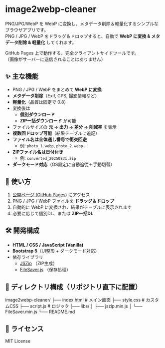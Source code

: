 # image2webp-cleaner
PNG/JPG/WebP を WebP に変換し、メタデータ削除＆軽量化するシンプルなブラウザアプリです。  
PNG / JPG / WebP をドラッグ＆ドロップすると、自動で **WebP に変換 & メタデータ削除 & 軽量化** してくれます。  

GitHub Pages 上で動作する、完全クライアントサイドツールです。  
（画像がサーバーに送信されることはありません）

## ✨ 主な機能

- PNG / JPG / WebP をまとめて **WebP に変換**
- **メタデータ削除**（Exif, GPS, 撮影情報など）
- **軽量化**（品質は固定で 0.8）
- 変換後は  
  - **個別ダウンロード**  
  - **ZIP一括ダウンロード** が可能
- ファイルサイズの **元 → 出力 → 差分 → 削減率** を表示
- **複数回ドロップ可能**（結果テーブルに追記）
- **ファイル名は全体通し番号で衝突回避**  
  - 例: `photo_1.webp`, `photo_2.webp` …
- **ZIPファイル名は日付付き**  
  - 例: `converted_20250831.zip`
- **ダークモード対応**（OS設定に自動追従＋手動切替）

## 🚀 使い方

1. [公開ページ (GitHub Pages)](https://your-username.github.io/image2webp-cleaner/) にアクセス  
2. PNG / JPG / WebP ファイルを **ドラッグ＆ドロップ**  
3. 自動的に WebP に変換され、結果がテーブルに表示されます  
4. 必要に応じて個別DL、または **ZIP一括DL**  

## 🛠 開発構成

- **HTML / CSS / JavaScript (Vanilla)**  
- **Bootstrap 5**（UI整形 + ダークモード対応）  
- 依存ライブラリ  
  - [JSZip](https://stuk.github.io/jszip/) （ZIP生成）  
  - [FileSaver.js](https://github.com/eligrey/FileSaver.js/) （保存処理）  

## 📂 ディレクトリ構成（リポジトリ直下に配置）

image2webp-cleaner/
├── index.html # メイン画面
├── style.css # カスタムCSS
├── script.js # ロジック
├── libs/
│ ├── jszip.min.js
│ └── FileSaver.min.js
└── README.md

## 📖 ライセンス
MIT License

